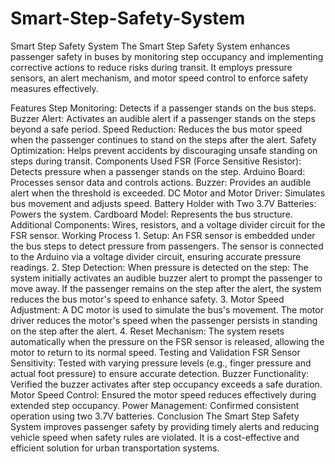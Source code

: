 # Smart-Step-Safety-System
Smart Step Safety System
          The Smart Step Safety System enhances passenger safety in buses by monitoring step occupancy and implementing corrective actions to reduce risks during transit. It employs pressure sensors, an alert mechanism, and motor speed control to enforce safety measures effectively.

Features
          Step Monitoring: Detects if a passenger stands on the bus steps.
          Buzzer Alert: Activates an audible alert if a passenger stands on the steps beyond a safe period.
          Speed Reduction: Reduces the bus motor speed when the passenger continues to stand on the steps after the alert.
          Safety Optimization: Helps prevent accidents by discouraging unsafe standing on steps during transit.
Components Used
          FSR (Force Sensitive Resistor): Detects pressure when a passenger stands on the step.
          Arduino Board: Processes sensor data and controls actions.
          Buzzer: Provides an audible alert when the threshold is exceeded.
          DC Motor and Motor Driver: Simulates bus movement and adjusts speed.
          Battery Holder with Two 3.7V Batteries: Powers the system.
          Cardboard Model: Represents the bus structure.
          Additional Components: Wires, resistors, and a voltage divider circuit for the FSR sensor.
Working Process
          1. Setup:
                An FSR sensor is embedded under the bus steps to detect pressure from passengers.
                The sensor is connected to the Arduino via a voltage divider circuit, ensuring accurate pressure readings.
          2. Step Detection:
              When pressure is detected on the step:
                The system initially activates an audible buzzer alert to prompt the passenger to move away.
                If the passenger remains on the step after the alert, the system reduces the bus motor's speed to enhance safety.
          3. Motor Speed Adjustment:
                A DC motor is used to simulate the bus's movement.
                The motor driver reduces the motor's speed when the passenger persists in standing on the step after the alert.
          4. Reset Mechanism:
                The system resets automatically when the pressure on the FSR sensor is released, allowing the motor to return to its normal speed.
Testing and Validation
          FSR Sensor Sensitivity:
                Tested with varying pressure levels (e.g., finger pressure and actual foot pressure) to ensure accurate detection.
          Buzzer Functionality:
                Verified the buzzer activates after step occupancy exceeds a safe duration.
          Motor Speed Control:
                Ensured the motor speed reduces effectively during extended step occupancy.
          Power Management:
                Confirmed consistent operation using two 3.7V batteries.
Conclusion
          The Smart Step Safety System improves passenger safety by providing timely alerts and reducing vehicle speed when safety rules are violated. It is a cost-effective and efficient solution for urban transportation systems.
